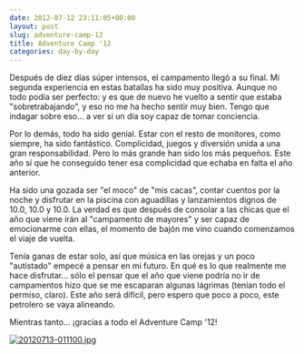 ```yaml
---
date: 2012-07-12 23:11:05+00:00
layout: post
slug: adventure-camp-12
title: Adventure Camp '12
categories: day-by-day
---
```


Después de diez días súper intensos, el campamento llegó a su final. Mi segunda experiencia en estas batallas ha sido muy positiva. Aunque no todo podía ser perfecto: y es que de nuevo he vuelto a sentir que estaba "sobretrabajando", y eso no me ha hecho sentir muy bien. Tengo que indagar sobre eso... a ver si un día soy capaz de tomar conciencia.

Por lo demás, todo ha sido genial. Estar con el resto de monitores, como siempre, ha sido fantástico. Complicidad, juegos y diversión unida a una gran responsabilidad. Pero lo más grande han sido los más pequeños. Este año sí que he conseguido tener esa complicidad que echaba en falta el año anterior.

Ha sido una gozada ser "el moco" de "mis cacas", contar cuentos por la noche y disfrutar en la piscina con aguadillas y lanzamientos dignos de 10.0, 10.0 y 10.0. La verdad es que después de consolar a las chicas que el año que viene irán al "campamento de mayores" y ser capaz de emocionarme con ellas, el momento de bajón me vino cuando comenzamos el viaje de vuelta.

Tenía ganas de estar solo, así que música en las orejas y un poco "autistado" empecé a pensar en mi futuro. En qué es lo que realmente me hace disfrutar... sólo el pensar que el año que viene podría no ir de campamentos hizo que se me escaparan algunas lágrimas (tenían todo el permiso, claro). Este año será difícil, pero espero que poco a poco, este petrolero se vaya alineando.

Mientras tanto... ¡gracias a todo el Adventure Camp '12!

[![20120713-011100.jpg](http://blog.migueljulian.com/wp-content/uploads/20120713-011100.jpg)](http://blog.migueljulian.com/wp-content/uploads/20120713-011100.jpg)
